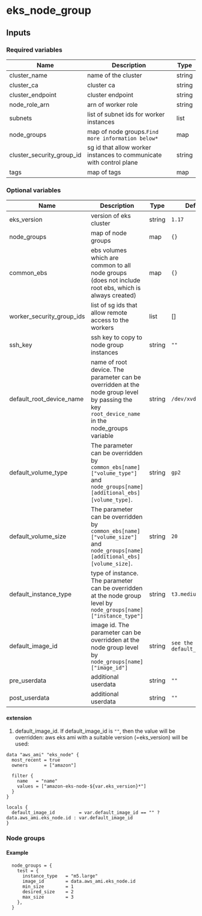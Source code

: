 # eks_node_group

## Inputs
### Required variables

| Name  | Description   | Type   |
|---|---|---|
| cluster_name  | name of the cluster  | string  |
| cluster_ca  | cluster ca  | string   |
| cluster_endpoint   | cluster endpoint  | string  |
| node_role_arn   | arn of worker role  | string  |
| subnets   | list of subnet ids for worker instances  | list  |
| node_groups   | map of node groups.`Find more information below*`   | map  |
| cluster_security_group_id   | sg id that allow worker instances to communicate with control plane  | string  |
| tags   | map of tags   | map  |

### Optional variables

| Name  | Description   | Type   | Default     |
|---|---|---|---|
| eks_version   | version of eks cluster  | string  | `1.17` |
| node_groups   | map of node groups  | map  | `{}` |
| common_ebs | ebs volumes which are common to all node groups (does not include root ebs, which is always created) | map | `{}` |
| worker_security_group_ids   | list of sg ids that allow remote access to the workers  | list  | []   |
| ssh_key | ssh key to copy to node group instances | string | `""` |
| default_root_device_name | name of root device. The parameter can be overridden at the node group level by passing the key `root_device_name` in the node_groups variable | string | `/dev/xvda` |
| default_volume_type | The parameter can be overridden by `common_ebs[name]["volume_type"]` and `node_groups[name][additional_ebs][volume_type]`. | string | `gp2` |
| default_volume_size | The parameter can be overridden by `common_ebs[name]["volume_size"]` and `node_groups[name][additional_ebs][volume_size]`. | string | `20` |
| default_instance_type | type of instance. The parameter can be overridden at the node group level by `node_groups[name]["instance_type"]` | string | `t3.medium` |
| default_image_id | image id. The parameter can be overridden at the node group level by `node_groups[name]["image_id"]` | string | `see the section: default_image_id` |
| pre_userdata | additional userdata | string | `""` |
| post_userdata | additional userdata | string | `""` |

#### extension
1. default_image_id. If default_image_id is `""`, then the value will be overridden: aws eks ami with a suitable version (=eks_version) will be used:
```buildoutcfg
data "aws_ami" "eks_node" {
  most_recent = true
  owners      = ["amazon"]

  filter {
    name   = "name"
    values = ["amazon-eks-node-${var.eks_version}*"]
  }
}

locals {
  default_image_id         = var.default_image_id == "" ? data.aws_ami.eks_node.id : var.default_image_id
}
```

### Node groups
#### Example

```buildoutcfg
  node_groups = {
    test = {
      instance_type   = "m5.large"
      image_id        = data.aws_ami.eks_node.id
      min_size        = 1
      desired_size    = 2
      max_size        = 3
    },
  }
```
